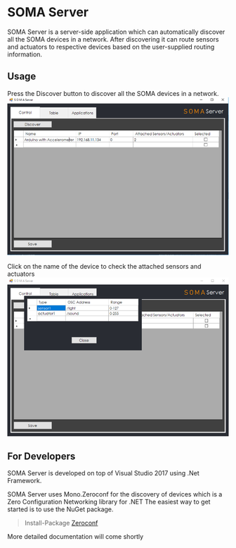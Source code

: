 # SOMA Server
SOMA Server is a server-side application which can automatically discover all the SOMA devices in a network. After discovering it can route sensors and actuators to respective devices based on the user-supplied routing information.

## Usage

Press the Discover button to discover all the SOMA devices in a network.
![picture](interface1.png)

Click on the name of the device to check the attached sensors and actuators 
![picture](interface2.png)

## For Developers
SOMA Server is developed on top of Visual Studio 2017 using .Net Framework.
 
SOMA Server uses Mono.Zeroconf for the discovery of devices which is a Zero Configuration Networking library for .NET
The easiest way to get started is to use the NuGet package.

> Install-Package [Zeroconf](http://www.nuget.org/packages/Zeroconf)


More detailed documentation will come shortly